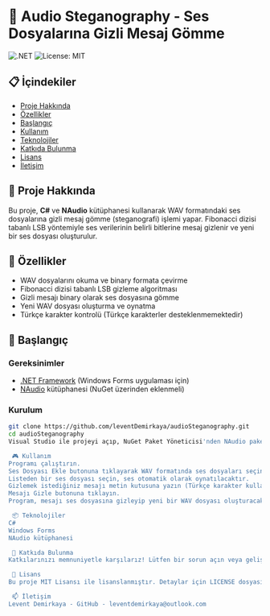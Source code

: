 # 🎵 Audio Steganography - Ses Dosyalarına Gizli Mesaj Gömme

![.NET](https://img.shields.io/badge/.NET-6.0-blue)
![License: MIT](https://img.shields.io/badge/License-MIT-green)


## 📋 İçindekiler

- [Proje Hakkında](#proje-hakkında)
- [Özellikler](#özellikler)
- [Başlangıç](#başlangıç)
- [Kullanım](#kullanım)
- [Teknolojiler](#teknolojiler)
- [Katkıda Bulunma](#katkıda-bulunma)
- [Lisans](#lisans)
- [İletişim](#iletişim)


## 🧐 Proje Hakkında

Bu proje, **C#** ve **NAudio** kütüphanesi kullanarak WAV formatındaki ses dosyalarına gizli mesaj gömme (steganografi) işlemi yapar. Fibonacci dizisi tabanlı LSB yöntemiyle ses verilerinin belirli bitlerine mesaj gizlenir ve yeni bir ses dosyası oluşturulur.


## 🚀 Özellikler

- WAV dosyalarını okuma ve binary formata çevirme
- Fibonacci dizisi tabanlı LSB gizleme algoritması
- Gizli mesajı binary olarak ses dosyasına gömme
- Yeni WAV dosyası oluşturma ve oynatma
- Türkçe karakter kontrolü (Türkçe karakterler desteklenmemektedir)


## 🎯 Başlangıç

### Gereksinimler

- [.NET Framework](https://dotnet.microsoft.com/en-us/download/dotnet-framework) (Windows Forms uygulaması için)
- [NAudio](https://github.com/naudio/NAudio) kütüphanesi (NuGet üzerinden eklenmeli)

### Kurulum

```bash
git clone https://github.com/leventDemirkaya/audioSteganography.git
cd audioSteganography
Visual Studio ile projeyi açıp, NuGet Paket Yöneticisi'nden NAudio paketini yükleyin.

 🎮 Kullanım
Programı çalıştırın.
Ses Dosyası Ekle butonuna tıklayarak WAV formatında ses dosyaları seçin.
Listeden bir ses dosyası seçin, ses otomatik olarak oynatılacaktır.
Gizlemek istediğiniz mesajı metin kutusuna yazın (Türkçe karakter kullanmayınız).
Mesajı Gizle butonuna tıklayın.
Program, mesajı ses dosyasına gizleyip yeni bir WAV dosyası oluşturacak ve oynatacaktır.

 📦 Teknolojiler
C#
Windows Forms
NAudio kütüphanesi

 🤝 Katkıda Bulunma
Katkılarınızı memnuniyetle karşılarız! Lütfen bir sorun açın veya geliştirme önerilerinizi içeren pull request gönderin.

 📄 Lisans
Bu proje MIT Lisansı ile lisanslanmıştır. Detaylar için LICENSE dosyasına bakınız.

 📫 İletişim
Levent Demirkaya - GitHub - leventdemirkaya@outlook.com
